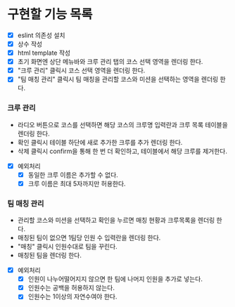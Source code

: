 # 구현할 기능 목록
- [x] eslint 의존성 설치
- [x] 상수 작성
- [x] html template 작성
- [x] 초기 화면엔 상단 메뉴바와 크루 관리 탭의 코스 선택 영역을 렌더링 한다.
- [x] "크루 관리" 클릭시 코스 선택 영역을 렌더링 한다.
- [x] "팀 매칭 관리" 클릭시 팀 매칭을 관리할 코스와 미션을 선택하는 영역을 렌더링 한다.
### 크루 관리 
- 라디오 버튼으로 코스를 선택하면 해당 코스의 크루명 입력란과 크루 목록 테이블을 렌더링 한다.
- 확인 클릭시 테이블 하단에 새로 추가한 크루를 추가 렌더링 한다.
- 삭제 클릭시 confirm을 통해 한 번 더 확인하고, 테이블에서 해당 크루를 제거한다.
- [x] 예외처리
    - [x] 동일한 크루 이름은 추가할 수 없다.
    - [x] 크루 이름은 최대 5자까지만 허용한다.

### 팀 매칭 관리
- 관리할 코스와 미션을 선택하고 확인을 누르면 매칭 현황과 크루목록을 렌더링 한다.
- 매칭된 팀이 없으면 1팀당 인원 수 입력란을 렌더링 한다.
- "매칭" 클릭시 인원수대로 팀을 꾸린다.
- 매칭된 팀을 렌더링 한다.
- [x] 예외처리
    - [x] 인원이 나누어떨어지지 않으면 한 팀에 나머지 인원을 추가로 넣는다.
    - [x] 인원수는 공백을 허용하지 않는다.
    - [x] 인원수는 1이상의 자연수여야 한다.
